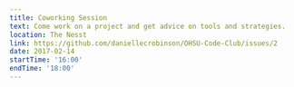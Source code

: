 ```yaml
---
title: Coworking Session
text: Come work on a project and get advice on tools and strategies.
location: The Nesst
link: https://github.com/daniellecrobinson/OHSU-Code-Club/issues/2
date: 2017-02-14
startTime: '16:00'
endTime: '18:00'
---
```

